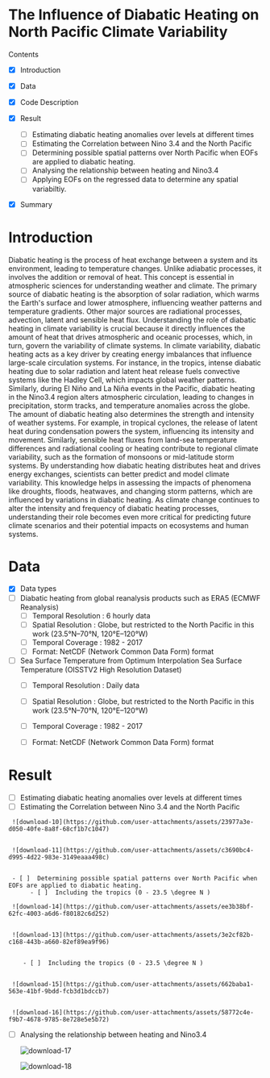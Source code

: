 # The Influence of Diabatic Heating on North Pacific Climate Variability

Contents
 - [x] Introduction
 - [x] Data
 - [x] Code Description
 - [x] Result 
   - [ ]  Estimating diabatic heating anomalies over levels at different times
   - [ ]  Estimating the Correlation between Nino 3.4 and the North Pacific
   - [ ]  Determining possible spatial patterns over North Pacific when EOFs are applied to diabatic heating.
   - [ ] Analysing the relationship between heating and Nino3.4
   - [ ] Applying EOFs on the regressed data to determine any spatial variabiltiy.
 - [x] Summary 


# Introduction

Diabatic heating is the process of heat exchange between a system and its environment, leading to temperature changes. Unlike adiabatic processes, it involves the addition or removal of heat. This concept is essential in atmospheric sciences for understanding weather and climate.
The primary source of diabatic heating is the absorption of solar radiation, which warms the Earth's surface and lower atmosphere, influencing weather patterns and temperature gradients. Other major sources are radiational processes, advection, latent and sensible heat flux.
Understanding the role of diabatic heating in climate variability is crucial because it directly influences the amount of heat that drives atmospheric and oceanic processes, which, in turn, govern the variability of climate systems. In climate variability, diabatic heating acts as a key driver by creating energy imbalances that influence large-scale circulation systems. For instance, in the tropics, intense diabatic heating due to solar radiation and latent heat release fuels convective systems like the Hadley Cell, which impacts global weather patterns. Similarly, during El Niño and La Niña events in the Pacific, diabatic heating in the Nino3.4 region alters atmospheric circulation, leading to changes in precipitation, storm tracks, and temperature anomalies across the globe.
The amount of diabatic heating also determines the strength and intensity of weather systems. For example, in tropical cyclones, the release of latent heat during condensation powers the system, influencing its intensity and movement. Similarly, sensible heat fluxes from land-sea temperature differences and radiational cooling or heating contribute to regional climate variability, such as the formation of monsoons or mid-latitude storm systems. By understanding how diabatic heating distributes heat and drives energy exchanges, scientists can better predict and model climate variability. This knowledge helps in assessing the impacts of phenomena like droughts, floods, heatwaves, and changing storm patterns, which are influenced by variations in diabatic heating. As climate change continues to alter the intensity and frequency of diabatic heating processes, understanding their role becomes even more critical for predicting future climate scenarios and their potential impacts on ecosystems and human systems.

# Data 
 - [x] Data types
  - [ ] Diabatic heating from global reanalysis products such as ERA5 (ECMWF Reanalysis)
    - [ ] Temporal Resolution : 6 hourly data
    - [ ] Spatial Resolution : Globe, but restricted to the North Pacific in this work (23.5°N–70°N, 120°E–120°W)
    - [ ] Temporal Coverage : 1982 - 2017
    - [ ] Format: NetCDF (Network Common Data Form) format
  - [ ] Sea Surface Temperature from Optimum Interpolation Sea Surface Temperature (OISSTV2 High Resolution Dataset)
    - [ ] Temporal Resolution : Daily data
    - [ ] Spatial Resolution : Globe, but restricted to the North Pacific in this work (23.5°N–70°N, 120°E–120°W)
    - [ ] Temporal Coverage : 1982 - 2017
    - [ ] Format: NetCDF (Network Common Data Form) format


# Result
   - [ ]  Estimating diabatic heating anomalies over levels at different times
   - [ ]  Estimating the Correlation between Nino 3.4 and the North Pacific

     ![download-10](https://github.com/user-attachments/assets/23977a3e-d050-40fe-8a8f-68cf1b7c1047)


     ![download-11](https://github.com/user-attachments/assets/c3690bc4-d995-4d22-983e-3149eaaa498c)


     - [ ]  Determining possible spatial patterns over North Pacific when EOFs are applied to diabatic heating.
          - [ ]  Including the tropics (0 - 23.5 \degree N )

     ![download-14](https://github.com/user-attachments/assets/ee3b38bf-62fc-4003-a6d6-f80182c6d252)
     
     
     ![download-13](https://github.com/user-attachments/assets/3e2cf82b-c168-443b-a660-82ef89ea9f96)


        - [ ]  Including the tropics (0 - 23.5 \degree N )

          
     ![download-15](https://github.com/user-attachments/assets/662baba1-563e-41bf-9bdd-fcb3d1bdccb7)


     ![download-16](https://github.com/user-attachments/assets/58772c4e-f9b7-4678-9785-8e728e5e5b72)

   - [ ] Analysing the relationship between heating and Nino3.4

     ![download-17](https://github.com/user-attachments/assets/c7979b44-fda7-4068-9db2-19e2441cebf7)

     ![download-18](https://github.com/user-attachments/assets/c49c6406-3c9b-478f-b650-600fedec0a25)
 
























